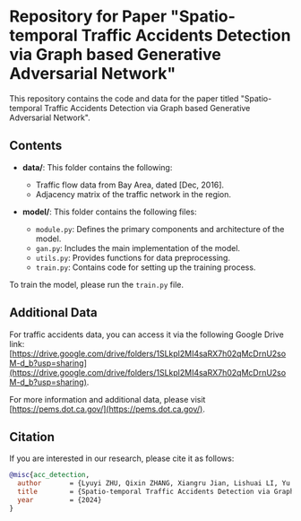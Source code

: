 # Repository for Paper "Spatio-temporal Traffic Accidents Detection via Graph based Generative Adversarial Network"

This repository contains the code and data for the paper titled "Spatio-temporal Traffic Accidents Detection via Graph based Generative Adversarial Network".

## Contents

- **data/**: This folder contains the following:
  - Traffic flow data from Bay Area, dated [Dec, 2016].
  - Adjacency matrix of the traffic network in the region.

- **model/**: This folder contains the following files:
  - `module.py`: Defines the primary components and architecture of the model.
  - `gan.py`: Includes the main implementation of the model.
  - `utils.py`: Provides functions for data preprocessing.
  - `train.py`: Contains code for setting up the training process.

To train the model, please run the `train.py` file.

## Additional Data

For traffic accidents data, you can access it via the following Google Drive link: [https://drive.google.com/drive/folders/1SLkpl2MI4saRX7h02qMcDrnU2soM-d_b?usp=sharing](https://drive.google.com/drive/folders/1SLkpl2MI4saRX7h02qMcDrnU2soM-d_b?usp=sharing).

For more information and additional data, please visit [https://pems.dot.ca.gov/](https://pems.dot.ca.gov/).


## Citation

If you are interested in our research, please cite it as follows:

```bibtex
@misc{acc_detection,
  author       = {Lyuyi ZHU, Qixin ZHANG, Xiangru Jian, Lishuai LI, Yu YANG},
  title        = {Spatio-temporal Traffic Accidents Detection via Graph based Generative Adversarial Network},
  year         = {2024}
}
